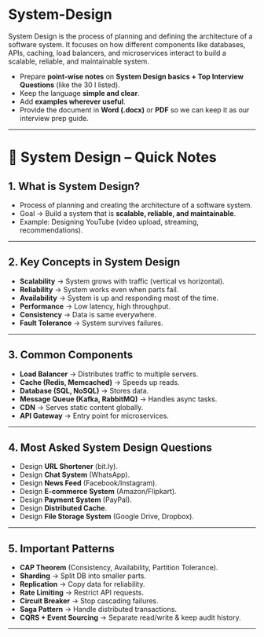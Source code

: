 # System-Design
System Design is the process of planning and defining the architecture of a software system. It focuses on how different components like databases, APIs, caching, load balancers, and microservices interact to build a scalable, reliable, and maintainable system.

* Prepare **point-wise notes** on **System Design basics + Top Interview Questions** (like the 30 I listed).
* Keep the language **simple and clear**.
* Add **examples wherever useful**.
* Provide the document in **Word (.docx)** or **PDF** so we can keep it as our interview prep guide.

---

# 📘 System Design – Quick Notes

## 1. What is System Design?

* Process of planning and creating the architecture of a software system.
* Goal → Build a system that is **scalable, reliable, and maintainable**.
* Example: Designing YouTube (video upload, streaming, recommendations).

---

## 2. Key Concepts in System Design

* **Scalability** → System grows with traffic (vertical vs horizontal).
* **Reliability** → System works even when parts fail.
* **Availability** → System is up and responding most of the time.
* **Performance** → Low latency, high throughput.
* **Consistency** → Data is same everywhere.
* **Fault Tolerance** → System survives failures.

---

## 3. Common Components

* **Load Balancer** → Distributes traffic to multiple servers.
* **Cache (Redis, Memcached)** → Speeds up reads.
* **Database (SQL, NoSQL)** → Stores data.
* **Message Queue (Kafka, RabbitMQ)** → Handles async tasks.
* **CDN** → Serves static content globally.
* **API Gateway** → Entry point for microservices.

---

## 4. Most Asked System Design Questions

* Design **URL Shortener** (bit.ly).
* Design **Chat System** (WhatsApp).
* Design **News Feed** (Facebook/Instagram).
* Design **E-commerce System** (Amazon/Flipkart).
* Design **Payment System** (PayPal).
* Design **Distributed Cache**.
* Design **File Storage System** (Google Drive, Dropbox).

---

## 5. Important Patterns

* **CAP Theorem** (Consistency, Availability, Partition Tolerance).
* **Sharding** → Split DB into smaller parts.
* **Replication** → Copy data for reliability.
* **Rate Limiting** → Restrict API requests.
* **Circuit Breaker** → Stop cascading failures.
* **Saga Pattern** → Handle distributed transactions.
* **CQRS + Event Sourcing** → Separate read/write & keep audit history.
---
